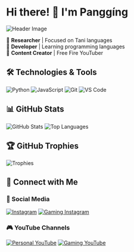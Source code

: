 # Hi there! 👋 I'm Panggíng

![Header Image](https://www.instagram.com/share/p/BAIAAqTFn2)

🔹 **Researcher** | Focused on Tani languages  
🔹 **Developer** | Learning programming languages  
🔹 **Content Creator** | Free Fire YouTuber

## 🛠️ Technologies & Tools

![Python](https://img.shields.io/badge/-Python-333?style=flat&logo=python)
![JavaScript](https://img.shields.io/badge/-JavaScript-333?style=flat&logo=javascript)
![Git](https://img.shields.io/badge/-Git-333?style=flat&logo=git)
![VS Code](https://img.shields.io/badge/-VS%20Code-333?style=flat&logo=visual-studio-code)

## 📊 GitHub Stats

![GitHub Stats](https://github-readme-stats.vercel.app/api?username=pranjal-pangging&show_icons=true&theme=dark)
![Top Languages](https://github-readme-stats.vercel.app/api/top-langs/?username=pranjal-pangging&layout=compact&theme=dark)

## 🏆 GitHub Trophies

![Trophies](https://github-profile-trophy.vercel.app/?username=pranjal-pangging&theme=darkhub&no-frame=true&margin-w=5)

## 🔗 Connect with Me

### 📸 Social Media

[![Instagram](https://img.shields.io/badge/Instagram-Personal-E4405F?style=for-the-badge&logo=instagram&logoColor=white)](https://instagram.com/pangistic)
[![Gaming Instagram](https://img.shields.io/badge/Instagram-Gaming-833AB4?style=for-the-badge&logo=instagram&logoColor=white)](https://instagram.com/hiperkal)

### 🎮 YouTube Channels

[![Personal YouTube](https://img.shields.io/badge/YouTube-Pangistic-FF0000?style=for-the-badge&logo=youtube&logoColor=white)](https://www.youtube.com/@pangistic)
[![Gaming YouTube](https://img.shields.io/badge/YouTube-Hiperkal-FF0000?style=for-the-badge&logo=youtube&logoColor=white)](https://www.youtube.com/@hiperkal)
